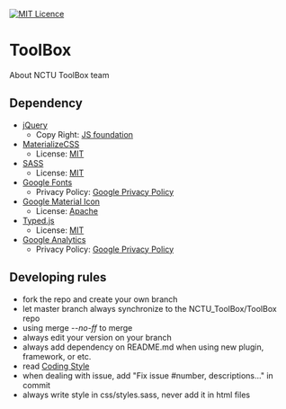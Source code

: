 [![MIT Licence](https://badges.frapsoft.com/os/mit/mit.svg?v=103)](https://opensource.org/licenses/mit-license.php)

# ToolBox
About NCTU ToolBox team

## Dependency
* [jQuery](https://jquery.com/)
  - Copy Right: [JS foundation](https://github.com/jquery/jquery/blob/master/LICENSE.txt)
* [MaterializeCSS](http://materializecss.com/)
  - License: [MIT](https://github.com/Dogfalo/materialize/blob/master/LICENSE)
* [SASS](http://sass-lang.com/)
  - License: [MIT](http://sass-lang.com/documentation/file.MIT-LICENSE.html)
* [Google Fonts](https://fonts.google.com/)
  - Privacy Policy: [Google Privacy Policy](https://www.google.com/policies/privacy/)
* [Google Material Icon](http://http://google.github.io/material-design-icons)
  - License: [Apache](http://www.apache.org/licenses/LICENSE-2.0.txt)
* [Typed.js](http://www.mattboldt.com/demos/typed-js/)
  - License: [MIT](https://github.com/mattboldt/typed.js/blob/master/LICENSE.txt)
* [Google Analytics](https://analytics.google.com/analytics/web/#home/a88427935w131359550p135252276/)
  - Privacy Policy: [Google Privacy Policy](https://www.google.com/intl/zh-TW/policies/)

## Developing rules
* fork the repo and create your own branch
* let master branch always synchronize to the NCTU_ToolBox/ToolBox repo
* using merge <i>--no-ff</i> to merge
* always edit your version on your branch
* always add dependency on README.md when using new plugin, framework, or etc.
* read [Coding Style](doc/CodingStyle.md)
* when dealing with issue, add "Fix issue #number, descriptions..." in commit
* always write style in css/styles.sass, never add it in html files